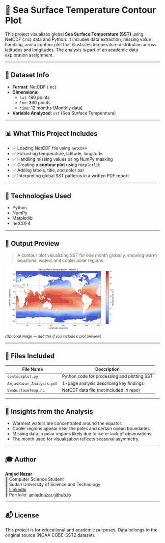 # 🌊 Sea Surface Temperature Contour Plot

This project visualizes global **Sea Surface Temperature (SST)** using NetCDF (.nc) data and Python. It includes data extraction, missing value handling, and a contour plot that illustrates temperature distribution across latitudes and longitudes. The analysis is part of an academic data exploration assignment.

---

## 📂 Dataset Info

- **Format**: NetCDF (.nc)
- **Dimensions**:
  - `lat`: 180 points
  - `lon`: 360 points
  - `time`: 12 months (Monthly data)
- **Variable Analyzed**: `sst` (Sea Surface Temperature)

---

## 📊 What This Project Includes

- ✅ Loading NetCDF file using `netCDF4`
- ✅ Extracting temperature, latitude, longitude
- ✅ Handling missing values using NumPy masking
- ✅ Creating a **contour plot** using `Matplotlib`
- ✅ Adding labels, title, and color bar
- ✅ Interpreting global SST patterns in a written PDF report

---

## 🧪 Technologies Used

- Python
- NumPy
- Matplotlib
- netCDF4

---

## 📸 Output Preview

> A contour plot visualizing SST for one month globally, showing warm equatorial waters and cooler polar regions.

![SST Contour Example](contour_plot.png)  
<sub>*(Optional image — add this if you include a plot preview)*</sub>

---

## 📄 Files Included

| File Name                          | Description                                  |
|-----------------------------------|----------------------------------------------|
| `contourplot.py`                  | Python code for processing and plotting SST  |
| `AmjadNazar_Analysis.pdf`         | 1-page analysis describing key findings       |
| `SeaSurfaceTemp.nc`               | NetCDF data file (not included in repo)       |

---

## 📌 Insights from the Analysis

- Warmest waters are concentrated around the equator.
- Cooler regions appear near the poles and certain ocean boundaries.
- Missing data in polar regions likely due to ice or lack of observations.
- The month used for visualization reflects seasonal asymmetry.

---

## 🎓 Author

**Amjad Nazar**  
📘 Computer Science Student  
📍 Sudan University of Science and Technology  
🔗 [LinkedIn](https://www.linkedin.com/in/amjad-nazar)  
🧪 Portfolio: [amjadnazar.github.io](https://amgadnazar.github.io)

---

## 📬 License

This project is for educational and academic purposes. Data belongs to the original source (NOAA COBE-SST2 dataset).
